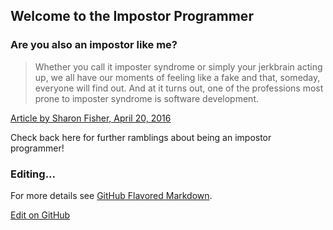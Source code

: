 ---
---
## Welcome to the Impostor Programmer

### Are you also an impostor like me? 

> Whether you call it imposter syndrome or simply your jerkbrain acting up, we all have our moments of feeling like a fake and that, someday, everyone will find out. And at it turns out, one of the professions most prone to imposter syndrome is software development.

[Article by Sharon Fisher, April 20, 2016](https://www.laserfiche.com/simplicity/shut-up-imposter-syndrome-i-can-too-program/)

Check back here for further ramblings about being an impostor programmer!

### Editing... 
For more details see [GitHub Flavored Markdown](https://guides.github.com/features/mastering-markdown/).

[Edit on GitHub](https://github.com/impostorprogrammer/impostorprogrammer.github.io/edit/master/README.md)



